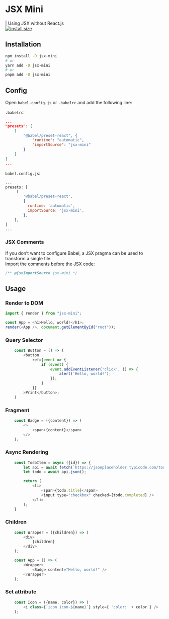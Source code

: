 # JSX Mini

| Using JSX without React.js  
[![install size](https://packagephobia.com/badge?p=jsx-mini)](https://packagephobia.com/result?p=jsx-mini)

## Installation

```bash
npm install -D jsx-mini
# or
yarn add -D jsx-mini
# or
pnpm add -D jsx-mini
```

## Config

Open `babel.config.js` or `.babelrc` and add the following line:

`.babelrc`:

```json
...
"presets": [
    [
        "@babel/preset-react", {
            "runtime": "automatic",
            "importSource": "jsx-mini"
        }
    ]
]
...
```

`babel.config.js`:

```js
...
presets: [
     [
        '@babel/preset-react',
        {
          runtime: 'automatic',
          importSource: 'jsx-mini',
        },
    ],
]
...
```

### JSX Comments
If you don’t want to configure Babel, a JSX pragma can be used to transform a single file.  
Import the comments before the JSX code:
```js
/** @jsxImportSource jsx-mini */
```

## Usage

### Render to DOM

```js
import { render } from "jsx-mini";

const App = <h1>Hello, world!</h1>;
render(<App />, document.getElementById("root"));
```

### Query Selector

```js
    const Button = () => (
        <button
            ref={event => {
                if (event) {
                    event.addEventListener('click', () => {
                        alert('Hello, world!');
                    });
                }
            }}
        >Print</button>;
    )
```

### Fragment
```js
    const Badge = ({content}) => (
        <>
            <span>{content}</span>
        </>
    );
```

### Async Rendering
```js
    const TodoItem = async ({id}) => {
        let api = await fetch(`https://jsonplaceholder.typicode.com/todos/${id}`);
        let todo = await api.json();

        return (
            <li>
                <span>{todo.title}</span>
                <input type="checkbox" checked={todo.completed} />
            </li>
        );
    }
```

### Children
```js
    const Wrapper = ({children}) => (
        <div>
            {children}
        </div>
    );

    const App = () => (
        <Wrapper>
            <Badge content="Hello, world!" />
        </Wrapper>
    );
```

### Set attribute
```js
    const Icon = ({name, color}) => (
        <i class={`icon icon-${name}`} style={ 'color:' + color } />
    );
```
